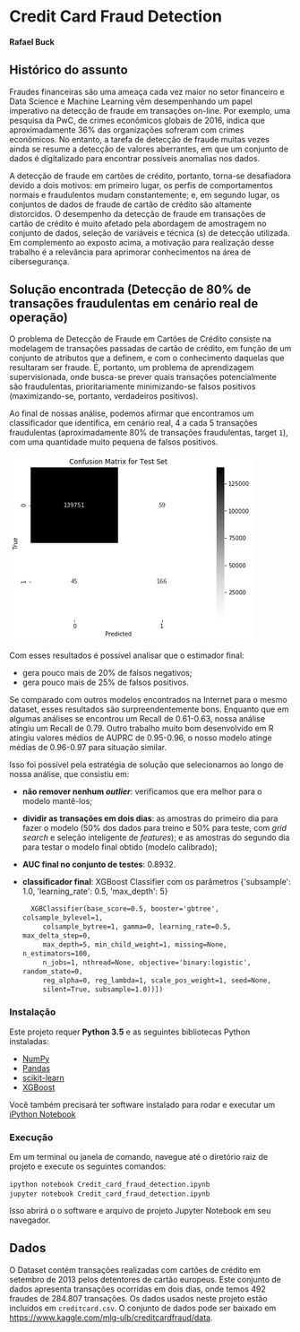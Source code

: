 # Credit Card Fraud Detection
#### Rafael Buck

## Histórico do assunto
Fraudes financeiras são uma ameaça cada vez maior no setor financeiro e Data Science e Machine Learning vêm desempenhando um papel 
imperativo na detecção de fraude em transações on-line. Por exemplo, uma pesquisa da PwC, de crimes econômicos globais de 2016, 
indica que aproximadamente 36% das organizações sofreram com crimes econômicos. No entanto, a tarefa de detecção de fraude muitas 
vezes ainda se resume a detecção de valores aberrantes, em que um conjunto de dados é digitalizado para encontrar possíveis anomalias 
nos dados.

A detecção de fraude em cartões de crédito, portanto, torna-se desafiadora devido a dois motivos: em primeiro lugar, os perfis de 
comportamentos normais e fraudulentos mudam constantemente; e, em segundo lugar, os conjuntos de dados de fraude de cartão de crédito 
são altamente distorcidos. O desempenho da detecção de fraude em transações de cartão de crédito é muito afetado pela abordagem de 
amostragem no conjunto de dados, seleção de variáveis e técnica (s) de detecção utilizada. Em complemento ao exposto acima, a motivação 
para realização desse trabalho é a relevância para aprimorar conhecimentos na área de cibersegurança. 

## Solução encontrada (Detecção de 80% de transações fraudulentas em cenário real de operação)
O problema de Detecção de Fraude em Cartões de Crédito consiste na modelagem de transações passadas de cartão de crédito, em função 
de um conjunto de atributos que a definem, e com o conhecimento daquelas que resultaram ser fraude. É, portanto, um problema de 
aprendizagem supervisionada, onde busca-se prever quais transações potencialmente são fraudulentas, prioritariamente minimizando-se 
falsos positivos (maximizando-se, portanto, verdadeiros positivos).

Ao final de nossas análise, podemos afirmar que encontramos um classificador que identifica, em cenário real, 4 a cada 5 transações fraudulentas (aproximadamente 80% de transações fraudulentas, target `1`), com uma quantidade muito pequena de falsos positivos.

<img src="result.png">

Com esses resultados é possível analisar que o estimador final:
- gera pouco mais de 20% de falsos negativos;
- gera pouco mais de 25% de falsos positivos.

Se comparado com outros modelos encontrados na Internet para o mesmo dataset, esses resultados são surpreendentemente bons. Enquanto que em algumas análises se encontrou um Recall de 0.61-0.63, nossa análise atingiu um Recall de 0.79. Outro trabalho muito bom desenvolvido em R atingiu valores médios de AUPRC de 0.95-0.96, o nosso modelo atinge médias de 0.96-0.97 para situação similar.

Isso foi possível pela estratégia de solução que selecionamos ao longo de nossa análise, que consistiu em:
- **não remover nenhum *outlier***: verificamos que era melhor para o modelo mantê-los;
- **dividir as transações em dois dias**: as amostras do primeiro dia para fazer o modelo (50% dos dados para treino e 50% para teste, com *grid search* e seleção inteligente de *features*); e as amostras do segundo dia para testar o modelo final obtido (modelo calibrado);
- **AUC final no conjunto de testes**: 0.8932.
- **classificador final**: XGBoost Classifier com os parâmetros {'subsample': 1.0, 'learning_rate': 0.5, 'max_depth': 5}

        XGBClassifier(base_score=0.5, booster='gbtree', colsample_bylevel=1,
           colsample_bytree=1, gamma=0, learning_rate=0.5, max_delta_step=0,
           max_depth=5, min_child_weight=1, missing=None, n_estimators=100,
           n_jobs=1, nthread=None, objective='binary:logistic', random_state=0,
           reg_alpha=0, reg_lambda=1, scale_pos_weight=1, seed=None,
           silent=True, subsample=1.0))])

### Instalação
Este projeto requer **Python 3.5** e as seguintes bibliotecas Python instaladas:

- [NumPy](http://www.numpy.org/)
- [Pandas](http://pandas.pydata.org/)
- [scikit-learn](http://scikit-learn.org/stable/)
- [XGBoost](http://xgboost.readthedocs.io/en/latest/get_started/index.html#python)

Você também precisará ter software instalado para rodar e executar um [iPython Notebook](http://ipython.org/notebook.html)

### Execução
Em um terminal ou janela de comando, navegue até o diretório raiz de projeto e execute os seguintes comandos:

```ipython notebook Credit_card_fraud_detection.ipynb```  
```jupyter notebook Credit_card_fraud_detection.ipynb```

Isso abrirá o o software e arquivo de projeto Jupyter Notebook em seu navegador.

## Dados
O Dataset contém transações realizadas com cartões de crédito em setembro de 2013 pelos detentores de cartão europeus. Este conjunto de dados apresenta transações ocorridas em dois dias, onde temos 492 fraudes de 284.807 transações. Os dados usados neste projeto estão incluídos em `creditcard.csv`. O conjunto de dados pode ser baixado em https://www.kaggle.com/mlg-ulb/creditcardfraud/data.
